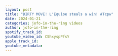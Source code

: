 ```yaml
---
layout: post
title: "DIRTY MOVE! L'Equioe steals a win! #Tcpw"
date: 2024-01-21
categories: jofo-in-the-ring videos
author: jofo-in-the-ring
spotify_track_id: 
youtube_video_id: CShxyspPfsY
apple_track_id: 
youtube_metadata: 
---
```

